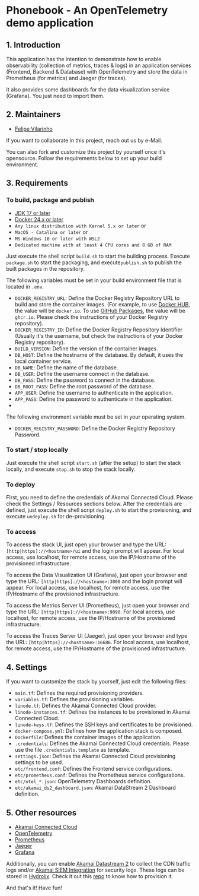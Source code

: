 # Phonebook - An OpenTelemetry demo application

## 1. Introduction
This application has the intention to demonstrate how to enable observability (collection of metrics, traces & logs) in 
an application services (Frontend, Backend & Database) with OpenTelemetry and store the data in Prometheus (for metrics)
and Jaeger (for traces).

It also provides some dashboards for the data visualization service (Grafana). You just need to import them.

## 2. Maintainers
- [Felipe Vilarinho](https://www.linkedin.com/in/fvilarinho)

If you want to collaborate in this project, reach out us by e-Mail.

You can also fork and customize this project by yourself once it's opensource. Follow the requirements below to set up 
your build environment.

## 3. Requirements

### To build, package and publish
- [JDK 17 or later](https://www.oracle.com/java/technologies/downloads)
- [Docker 24.x or later](https://www.docker.com)
- `Any linux distribution with Kernel 5.x or later` or
- `MacOS - Catalina or later` or
- `MS-Windows 10 or later with WSL2`
- `Dedicated machine with at least 4 CPU cores and 8 GB of RAM`

Just execute the shell script `build.sh` to start the building process. Execute `package.sh` to start the packaging, and 
execute`publish.sh` to publish the built packages in the repository.

The following variables must be set in your build environment file that is located in `.env`.

- `DOCKER_REGISTRY_URL`: Define the Docker Registry Repository URL to build and store the container images. (For 
example, to use [Docker HUB](https://hub.docker.com), the value will be `docker.io`. To use 
[GitHub Packages]('https://github.com'), the value will be `ghcr.io`. Please check the instructions of your Docker 
Registry repository).
- `DOCKER_REGISTRY_ID`: Define the Docker Registry Repository Identifier (Usually it's the username, but check the 
instructions of your Docker Registry repository).
- `BUILD_VERSION`: Define the version of the container images.
- `DB_HOST`: Define the hostname of the database. By default, it uses the local container service.
- `DB_NAME`: Define the name of the database.
- `DB_USER`: Define the username connect in the database.
- `DB_PASS`: Define the password to connect in the database.
- `DB_ROOT_PASS`: Define the root password of the database.
- `APP_USER`: Define the username to authenticate in the application.
- `APP_PASS`: Define the password to authenticate in the application.
- 
The following environment variable must be set in your operating system.
- `DOCKER_REGISTRY_PASSWORD`: Define the Docker Registry Repository Password.

### To start / stop locally
Just execute the shell script `start.sh` (after the setup) to start the stack locally, and execute `stop.sh` to stop the
stack locally.

### To deploy
First, you need to define the credentials of Akamai Connected Cloud. Please check the Settings / Resources sections 
below.
After the credentials are defined, just execute the shell script `deploy.sh` to start the provisioning, and execute `undeploy.sh` for de-provisioning.

### To access
To access the stack UI, just open your browser and type the URL: `[http|https]://<hostname>/ui` and the login prompt 
will appear. For local access, use localhost, for remote access, use the IP/Hostname of the provisioned infrastructure.

To access the Data Visualization UI (Grafana), just open your browser and type the URL: `[http|https]://<hostname>:3000` 
and the login prompt will appear. For local access, use localhost, for remote access, use the IP/Hostname of the 
provisioned infrastructure.

To access the Metrics Server UI (Prometheus), just open your browser and type the URL: `[http|https]://<hostname>:9090`. 
For local access, use localhost, for remote access, use the IP/Hostname of the provisioned infrastructure.

To access the Traces Server UI (Jaeger), just open your browser and type the URL: `[http|https]://<hostname>:16686`.
For local access, use localhost, for remote access, use the IP/Hostname of the provisioned infrastructure.

## 4. Settings
If you want to customize the stack by yourself, just edit the following files:
- `main.tf`: Defines the required provisioning providers.
- `variables.tf`: Defines the provisioning variables.
- `linode.tf`: Defines the Akamai Connected Cloud provider.
- `linode-instances.tf`: Defines the instances to be provisioned in Akamai Connected Cloud.
- `linode-keys.tf`: Defines the SSH keys and certificates to be provisioned.
- `docker-compose.yml`: Defines how the application stack is composed.
- `Dockerfile`: Defines the container images of the application.
- `.credentials`: Defines the Akamai Connected Cloud credentials. Please use the file `.credentials.template` as template.
- `settings.json`: Defines the Akamai Connected Cloud provisioning settings to be used.
- `etc/frontend.conf`: Defines the Frontend service configurations.
- `etc/prometheus.conf`: Defines the Prometheus service configurations.
- `etc/otel_*.json`: OpenTelemetry Dashboards definition.
- `etc/akamai_ds2_dashboard.json`: Akamai DataStream 2 Dashboard definition.

## 5. Other resources
- [Akamai Connected Cloud](https://www.linode.com/)
- [OpenTelemetry](https://opentelemetry.io/)
- [Prometheus](https://prometheus.io/)
- [Jaeger](https://www.jaegertracing.io/)
- [Grafana](https://www.grafana.com/)

Additionally, you can enable [Akamai Datastream 2](https://techdocs.akamai.com/datastream2/docs/welcome-datastream2)
to collect the CDN traffic logs and/or [Akamai SIEM Integration](https://techdocs.akamai.com/siem-integration/docs/welcome-siem-integration)
for security logs. These logs can be stored in [Hydrolix](https://www.hydrolix.io). Check it out this [repo](https://www.github.com/fvilarinho/hydrolix-demo)
to know how to provision it.

And that's it! Have fun!